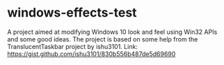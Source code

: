 # windows-effects-test
A project aimed at modifying Windows 10 look and feel using Win32 APIs and some good ideas. The project is based on some help from the TranslucentTaskbar project by ishu3101. Link: https://gist.github.com/ishu3101/830b556b487de5d69690
